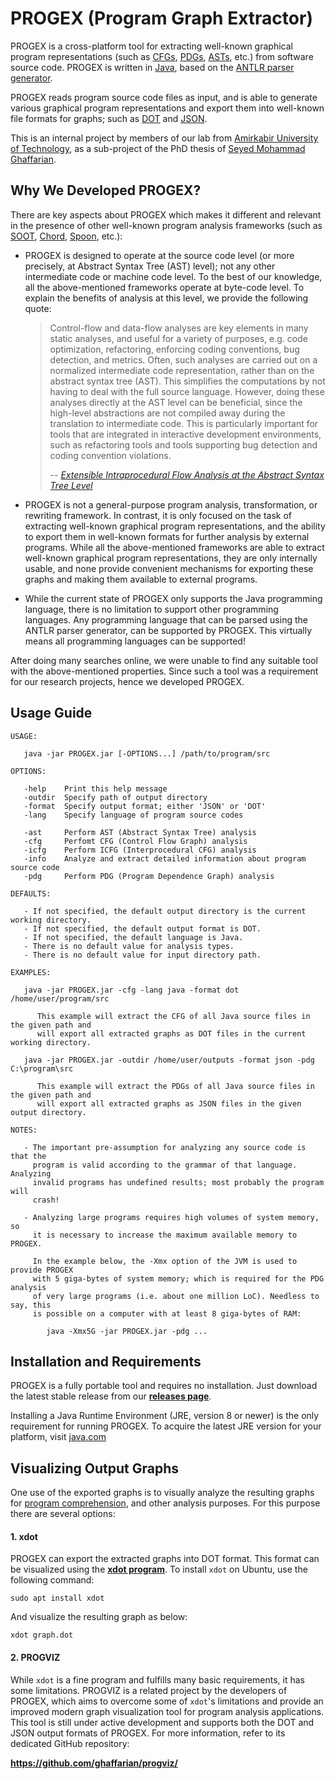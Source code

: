 # PROGEX (Program Graph Extractor)

PROGEX is a cross-platform tool for extracting well-known graphical program representations (such as 
[CFGs](https://en.wikipedia.org/wiki/Control_flow_graph), 
[PDGs](https://en.wikipedia.org/wiki/Program_Dependence_Graph), 
[ASTs](https://en.wikipedia.org/wiki/Abstract_syntax_tree), etc.) from software source code. 
PROGEX is written in [Java](https://en.wikipedia.org/wiki/Java_(programming_language)), 
based on the [ANTLR parser generator](http://www.antlr.org).

PROGEX reads program source code files as input, and is able to generate various graphical program representations 
and export them into well-known file formats for graphs; such as [DOT](https://en.wikipedia.org/wiki/DOT_(graph_description_language)) and [JSON](https://en.wikipedia.org/wiki/JSON).

This is an internal project by members of our lab from [Amirkabir University of Technology](http://aut.ac.ir/), 
as a sub-project of the PhD thesis of [Seyed Mohammad Ghaffarian](http://linkedin.com/in/smghaffarian).


## Why We Developed PROGEX?

There are key aspects about PROGEX which makes it different and relevant in the presence of other 
well-known program analysis frameworks (such as [SOOT](https://sable.github.io/soot/), [Chord](http://www.cis.upenn.edu/~mhnaik/chord.html), [Spoon](http://spoon.gforge.inria.fr/), etc.):
 * PROGEX is designed to operate at the source code level (or more precisely, at Abstract Syntax Tree 
   (AST) level); not any other intermediate code or machine code level. To the best of our knowledge, 
   all the above-mentioned frameworks operate at byte-code level. To explain the benefits of analysis 
   at this level, we provide the following quote:
   
   > Control-flow and data-flow analyses are key elements in many static analyses, and useful for a 
   > variety of purposes, e.g. code optimization, refactoring, enforcing coding conventions, bug 
   > detection, and metrics. Often, such analyses are carried out on a normalized intermediate code 
   > representation, rather than on the abstract syntax tree (AST). This simplifies the computations 
   > by not having to deal with the full source language. However, doing these analyses directly at 
   > the AST level can be beneficial, since the high-level abstractions are not compiled away during 
   > the translation to intermediate code. This is particularly important for tools that are integrated 
   > in interactive development environments, such as refactoring tools and tools supporting bug 
   > detection and coding convention violations.
   >
   > -- <cite>[Extensible Intraprocedural Flow Analysis at the Abstract Syntax Tree Level](http://www.sciencedirect.com/science/article/pii/S0167642312000172)</cite>
   
 * PROGEX is not a general-purpose program analysis, transformation, or rewriting framework. In contrast, 
   it is only focused on the task of extracting well-known graphical program representations, and the 
   ability to export them in well-known formats for further analysis by external programs. While all the 
   above-mentioned frameworks are able to extract well-known graphical program representations, they are 
   only internally usable, and none provide convenient mechanisms for exporting these graphs and making 
   them available to external programs.
 * While the current state of PROGEX only supports the Java programming language, there is no limitation 
   to support other programming languages. Any programming language that can be parsed using the ANTLR 
   parser generator, can be supported by PROGEX. This virtually means all programming languages can be 
   supported!

After doing many searches online, we were unable to find any suitable tool with the above-mentioned properties. 
Since such a tool was a requirement for our research projects, hence we developed PROGEX.


## Usage Guide

```
USAGE:

   java -jar PROGEX.jar [-OPTIONS...] /path/to/program/src

OPTIONS:

   -help    Print this help message
   -outdir  Specify path of output directory
   -format  Specify output format; either 'JSON' or 'DOT'
   -lang    Specify language of program source codes

   -ast     Perform AST (Abstract Syntax Tree) analysis
   -cfg     Perfomt CFG (Control Flow Graph) analysis
   -icfg    Perform ICFG (Interprocedural CFG) analysis
   -info    Analyze and extract detailed information about program source code
   -pdg     Perform PDG (Program Dependence Graph) analysis

DEFAULTS:

   - If not specified, the default output directory is the current working directory.
   - If not specified, the default output format is DOT.
   - If not specified, the default language is Java.
   - There is no default value for analysis types.
   - There is no default value for input directory path.

EXAMPLES:

   java -jar PROGEX.jar -cfg -lang java -format dot  /home/user/program/src

      This example will extract the CFG of all Java source files in the given path and 
      will export all extracted graphs as DOT files in the current working directory.

   java -jar PROGEX.jar -outdir /home/user/outputs -format json -pdg  C:\program\src

      This example will extract the PDGs of all Java source files in the given path and 
      will export all extracted graphs as JSON files in the given output directory.

NOTES:

   - The important pre-assumption for analyzing any source code is that the 
     program is valid according to the grammar of that language. Analyzing 
     invalid programs has undefined results; most probably the program will 
     crash!

   - Analyzing large programs requires high volumes of system memory, so 
     it is necessary to increase the maximum available memory to PROGEX.

     In the example below, the -Xmx option of the JVM is used to provide PROGEX 
     with 5 giga-bytes of system memory; which is required for the PDG analysis 
     of very large programs (i.e. about one million LoC). Needless to say, this 
     is possible on a computer with at least 8 giga-bytes of RAM:

        java -Xmx5G -jar PROGEX.jar -pdg ...

```


## Installation and Requirements

PROGEX is a fully portable tool and requires no installation.
Just download the latest stable release from our [**releases page**](https://github.com/ghaffarian/progex/releases).

Installing a Java Runtime Environment (JRE, version 8 or newer) is the only requirement for running PROGEX.
To acquire the latest JRE version for your platform, visit [java.com](https://java.com/en/download/manual.jsp)


## Visualizing Output Graphs

One use of the exported graphs is to visually analyze the resulting graphs for 
[program comprehension](https://en.wikipedia.org/wiki/Program_comprehension), 
and other analysis purposes. For this purpose there are several options:

#### 1. xdot

PROGEX can export the extracted graphs into DOT format. 
This format can be visualized using the [**xdot program**](https://github.com/jrfonseca/xdot.py).
To install `xdot` on Ubuntu, use the following command:

`sudo apt install xdot`

And visualize the resulting graph as below:

`xdot graph.dot`


#### 2. PROGVIZ

While `xdot` is a fine program and fulfills many basic requirements, it has some limitations.
PROGVIZ is a related project by the developers of PROGEX, which aims to overcome some of `xdot`'s 
limitations and provide an improved modern graph visualization tool for program analysis applications.
This tool is still under active development and supports both the DOT and JSON output formats of PROGEX.
For more information, refer to its dedicated GitHub repository:

**https://github.com/ghaffarian/progviz/**
